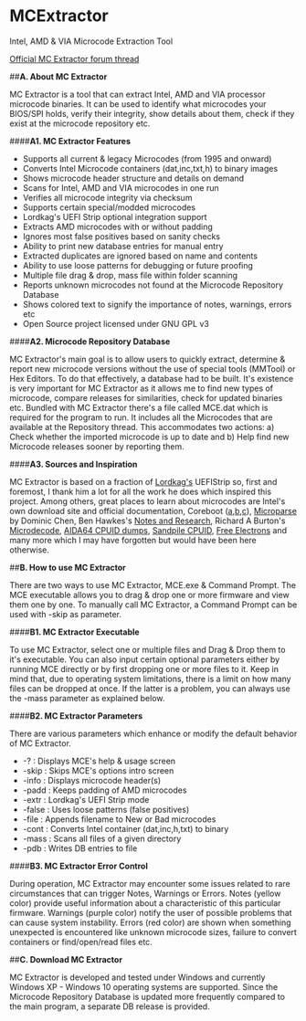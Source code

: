 # MCExtractor
Intel, AMD &amp; VIA Microcode Extraction Tool

[Official MC Extractor forum thread](http://www.win-raid.com/t2199f16-MC-Extractor-Intel-AMD-amp-VIA-Microcode-Extraction-Tool.html#msg30320)

##**A. About MC Extractor**

MC Extractor is a tool that can extract Intel, AMD and VIA processor microcode binaries. It can be used to identify what microcodes your BIOS/SPI holds, verify their integrity, show details about them, check if they exist at the microcode repository etc.

####**A1. MC Extractor Features**

- Supports all current & legacy Microcodes (from 1995 and onward)
- Converts Intel Microcode containers (dat,inc,txt,h) to binary images
- Shows microcode header structure and details on demand
- Scans for Intel, AMD and VIA microcodes in one run
- Verifies all microcode integrity via checksum
- Supports certain special/modded microcodes
- Lordkag's UEFI Strip optional integration support
- Extracts AMD microcodes with or without padding
- Ignores most false positives based on sanity checks
- Ability to print new database entries for manual entry
- Extracted duplicates are ignored based on name and contents
- Ability to use loose patterns for debugging or future proofing
- Multiple file drag & drop, mass file within folder scanning
- Reports unknown microcodes not found at the Microcode Repository Database
- Shows colored text to signify the importance of notes, warnings, errors etc
- Open Source project licensed under GNU GPL v3

####**A2. Microcode Repository Database**

MC Extractor's main goal is to allow users to quickly extract, determine & report new microcode versions without the use of special tools (MMTool) or Hex Editors. To do that effectively, a database had to be built. It's existence is very important for MC Extractor as it allows me to find new types of microcode, compare releases for similarities, check for updated binaries etc. Bundled with MC Extractor there's a file called MCE.dat which is required for the program to run. It includes all the Microcodes that are available at the Repository thread. This accommodates two actions: a) Check whether the imported microcode is up to date and b) Help find new Microcode releases sooner by reporting them.

####**A3. Sources and Inspiration**

MC Extractor is based on a fraction of [Lordkag's](http://www.win-raid.com/u369_lordkag.html) UEFIStrip so, first and foremost, I thank him a lot for all the work he does which inspired this project. Among others, great places to learn about microcodes are Intel's own download site and official documentation, Coreboot ([a](https://chromium.googlesource.com/chromiumos/third_party/coreboot/),[b](https://review.coreboot.org/cgit/coreboot.git/tree/src/cpu?id=HEAD),[c](https://review.coreboot.org/cgit/coreboot.git/tree/src/cpu/via/nano/update_ucode.h?id=HEAD)), [Microparse](https://github.com/ddcc/microparse) by Dominic Chen, Ben Hawkes's [Notes and Research](http://inertiawar.com/microcode/), Richard A Burton's [Microdecode](http://www.onlinecompiler.net/sourcecode&id=18684), [AIDA64 CPUID dumps](http://instlatx64.atw.hu/), [Sandpile CPUID](http://sandpile.org/x86/cpuid.htm), [Free Electrons](http://lxr.free-electrons.com/source/arch/x86/include/asm/microcode_amd.h) and many more which I may have forgotten but would have been here otherwise.

##**B. How to use MC Extractor**

There are two ways to use MC Extractor, MCE.exe & Command Prompt. The MCE executable allows you to drag & drop one or more firmware and view them one by one. To manually call MC Extractor, a Command Prompt can be used with -skip as parameter.

####**B1. MC Extractor Executable**

To use MC Extractor, select one or multiple files and Drag & Drop them to it's executable. You can also input certain optional parameters either by running MCE directly or by first dropping one or more files to it. Keep in mind that, due to operating system limitations, there is a limit on how many files can be dropped at once. If the latter is a problem, you can always use the -mass parameter as explained below.

####**B2. MC Extractor Parameters**

There are various parameters which enhance or modify the default behavior of MC Extractor.

* -? : Displays MCE's help & usage screen
* -skip : Skips MCE's options intro screen
* -info : Displays microcode header(s)
* -padd : Keeps padding of AMD microcodes
* -extr : Lordkag's UEFI Strip mode
* -false : Uses loose patterns (false positives)
* -file : Appends filename to New or Bad microcodes
* -cont : Converts Intel container (dat,inc,h,txt) to binary
* -mass : Scans all files of a given directory
* -pdb : Writes DB entries to file 

####**B3. MC Extractor Error Control**

During operation, MC Extractor may encounter some issues related to rare circumstances that can trigger Notes, Warnings or Errors. Notes (yellow color) provide useful information about a characteristic of this particular firmware. Warnings (purple color) notify the user of possible problems that can cause system instability. Errors (red color) are shown when something unexpected is encountered like unknown microcode sizes, failure to convert containers or find/open/read files etc.

##**C. Download MC Extractor**

MC Extractor is developed and tested under Windows and currently Windows XP - Windows 10 operating systems are supported. Since the Microcode Repository Database is updated more frequently compared to the main program, a separate DB release is provided.
